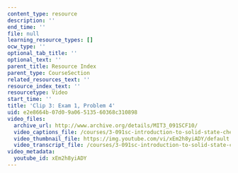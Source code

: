 ```yaml
---
content_type: resource
description: ''
end_time: ''
file: null
learning_resource_types: []
ocw_type: ''
optional_tab_title: ''
optional_text: ''
parent_title: Resource Index
parent_type: CourseSection
related_resources_text: ''
resource_index_text: ''
resourcetype: Video
start_time: ''
title: 'Clip 3: Exam 1, Problem 4'
uid: e2e8664b-07d0-9a06-5135-60368c310898
video_files:
  archive_url: http://www.archive.org/details/MIT3_091SCF10/
  video_captions_file: /courses/3-091sc-introduction-to-solid-state-chemistry-fall-2010/901703e482d152a4b7993f62a1a0b386_xEm2h8yiADY.vtt
  video_thumbnail_file: https://img.youtube.com/vi/xEm2h8yiADY/default.jpg
  video_transcript_file: /courses/3-091sc-introduction-to-solid-state-chemistry-fall-2010/4f840100b3dc4776fdcb087f6dedc22f_xEm2h8yiADY.pdf
video_metadata:
  youtube_id: xEm2h8yiADY
---
```

